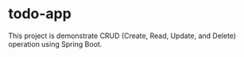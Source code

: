 # todo-app

This project is demonstrate CRUD (Create, Read, Update, and Delete) operation using Spring Boot.